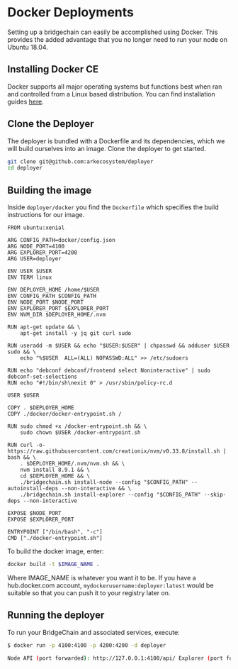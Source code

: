 # Docker Deployments

Setting up a bridgechain can easily be accomplished using Docker. This provides the added advantage that you no longer need to run your node on Ubuntu 18.04.

## Installing Docker CE

Docker supports all major operating systems but functions best when ran and controlled from a Linux based distribution. You can find installation guides [here](https://docs.docker.com/install/).

## Clone the Deployer

The deployer is bundled with a Dockerfile and its dependencies, which we will build ourselves into an image. Clone the deployer to get started.

```bash
git clone git@github.com:arkecosystem/deployer
cd deployer
```

## Building the image

Inside `deployer/docker` you find the `Dockerfile` which specifies the build instructions for our image.

```docker
FROM ubuntu:xenial

ARG CONFIG_PATH=docker/config.json
ARG NODE_PORT=4100
ARG EXPLORER_PORT=4200
ARG USER=deployer

ENV USER $USER
ENV TERM linux

ENV DEPLOYER_HOME /home/$USER
ENV CONFIG_PATH $CONFIG_PATH
ENV NODE_PORT $NODE_PORT
ENV EXPLORER_PORT $EXPLORER_PORT
ENV NVM_DIR $DEPLOYER_HOME/.nvm

RUN apt-get update && \
    apt-get install -y jq git curl sudo

RUN useradd -m $USER && echo "$USER:$USER" | chpasswd && adduser $USER sudo && \
    echo "%$USER  ALL=(ALL) NOPASSWD:ALL" >> /etc/sudoers

RUN echo "debconf debconf/frontend select Noninteractive" | sudo debconf-set-selections
RUN echo "#!/bin/sh\nexit 0" > /usr/sbin/policy-rc.d

USER $USER

COPY . $DEPLOYER_HOME
COPY ./docker/docker-entrypoint.sh /

RUN sudo chmod +x /docker-entrypoint.sh && \
    sudo chown $USER /docker-entrypoint.sh

RUN curl -o- https://raw.githubusercontent.com/creationix/nvm/v0.33.8/install.sh | bash && \
    . $DEPLOYER_HOME/.nvm/nvm.sh && \
    nvm install 8.9.1 && \
    cd $DEPLOYER_HOME && \
    ./bridgechain.sh install-node --config "$CONFIG_PATH" --autoinstall-deps --non-interactive && \
    ./bridgechain.sh install-explorer --config "$CONFIG_PATH" --skip-deps --non-interactive

EXPOSE $NODE_PORT
EXPOSE $EXPLORER_PORT

ENTRYPOINT ["/bin/bash", "-c"]
CMD ["./docker-entrypoint.sh"]
```

To build the docker image, enter:

```bash
docker build -t $IMAGE_NAME .
```

Where IMAGE_NAME is whatever you want it to be. If you have a hub.docker.com account, `mydockerusername:deployer:latest` would be suitable so that you can push it to your registry later on.

## Running the deployer

To run your BridgeChain and associated services, execute:

```bash
$ docker run -p 4100:4100 -p 4200:4200 -d deployer

Node API (port forwarded): http://127.0.0.1:4100/api/ Explorer (port forwarded): http://127.0.0.1:4200/
```